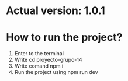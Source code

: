 # Actual version: 1.0.1
# How to run the project?
1. Enter to the terminal
2. Write cd proyecto-grupo-14
3. Write comand npm i
4. Run the project using npm run dev

